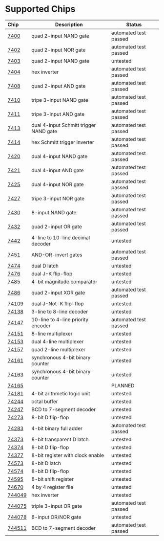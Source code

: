 # Supported Chips

| Chip                | Description                            | Status                |
|:--------------------| -------------------------------------- | --------------------- |
| [7400](7400.md)     | quad 2-input NAND gate                 | automated test passed |
| [7402](7402.md)     | quad 2-input NOR gate                  | automated test passed |
| [7403](7403.md)     | quad 2-input NAND gate                 | untested              |
| [7404](7404.md)     | hex inverter                           | automated test passed |
| [7408](7408.md)     | quad 2-input AND gate                  | automated test passed |
| [7410](7410.md)     | tripe 3-input NAND gate                | automated test passed |
| [7411](7411.md)     | tripe 3-input AND gate                 | automated test passed |
| [7413](7413.md)     | dual 4-input Schmitt trigger NAND gate | automated test passed |
| [7414](7414.md)     | hex Schmitt trigger inverter           | automated test passed |
| [7420](7420.md)     | dual 4-input NAND gate                 | automated test passed |
| [7421](7421.md)     | dual 4-input AND gate                  | automated test passed |
| [7425](7425.md)     | dual 4-input NOR gate                  | automated test passed |
| [7427](7427.md)     | tripe 3-input NOR gate                 | automated test passed |
| [7430](7430.md)     | 8-input NAND gate                      | automated test passed |
| [7432](7432.md)     | quad 2-input OR gate                   | automated test passed |
| [7442](7442.md)     | 4-line to 10-line decimal decoder      | untested              |
| [7451](7451.md)     | AND-OR-invert gates                    | automated test passed |
| [7474](7474.md)     | dual D latch                           | untested              |
| [7476](7476.md)     | dual J-K flip-flop                     | untested              |
| [7485](7485.md)     | 4-bit magnitude comparator             | untested              |
| [7486](7486.md)     | quad 2-input XOR gate                  | automated test passed |
| [74109](74109.md)   | dual J-Not-K flip-flop                 | untested              |
| [74138](74138.md)   | 3-line to 8-line decoder               | untested              |
| [74147](74147.md)   | 10-line to 4-line priority encoder     | automated test passed |
| [74151](74151.md)   | 8-line multiplexer                     | untested              |
| [74153](74153.md)   | dual 4-line multiplexer                | untested              |
| [74157](74157.md)   | quad 2-line multiplexer                | untested              |
| [74161](74161.md)   | synchronous 4-bit binary counter       | untested              |
| [74163](74163.md)   | synchronous 4-bit binary counter       | untested              |
| [74165](74165.md)   |                                        | PLANNED               |
| [74181](74181.md)   | 4-bit arithmetic logic unit            | untested              |
| [74244](74244.md)   | octal buffer                           | untested              |
| [74247](74247.md)   | BCD to 7-segment decoder               | untested              |
| [74273](74273.md)   | 8-bit D flip-flop                      | untested              |
| [74283](74283.md)   | 4-bit binary full adder                | automated test passed |
| [74373](74373.md)   | 8-bit transparent D latch              | untested              |
| [74374](74374.md)   | 8-bit D flip-flop                      | untested              |
| [74377](74377.md)   | 8-bit register with clock enable       | untested              |
| [74573](74573.md)   | 8-bit D latch                          | untested              |
| [74574](74574.md)   | 8-bit D flip-flop                      | untested              |
| [74595](74595.md)   | 8-bit shift register                   | untested              |
| [74670](74670.md)   | 4 by 4 register file                   | untested              |
| [744049](744049.md) | hex inverter                           | untested              |
| [744075](744075.md) | triple 3-input OR gate                 | automated test passed |
| [744078](744078.md) | 8-input OR/NOR gate                    | untested              |
| [744511](744511.md) | BCD to 7-segment decoder               | automated test passed |
